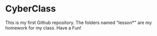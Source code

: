 # CyberClass
This is my first Github repository. The folders named "lesson*" are
my homework for my class. Have a Fun!

